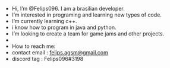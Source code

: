 - Hi, I’m @Felips096. I am a brasilian developer.
- I’m interested in programing and learning new types of code.
- I’m currently learning c++.
- i know how to program in java and python.
- I’m looking to create a team for game jams and other projects.
- 
- How to reach me:
- contact email : felips.agsm@gmail.com
- discord tag : Felips096#3198

<!---
Felips096/Felips096 is a ✨ special ✨ repository because its `README.md` (this file) appears on your GitHub profile.
You can click the Preview link to take a look at your changes.
--->

